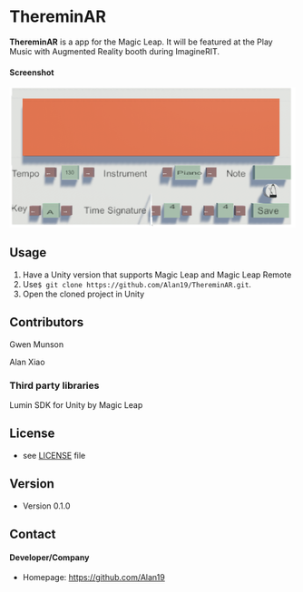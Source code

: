 ThereminAR
======
**ThereminAR** is a app for the Magic Leap. It will be featured at the Play Music with Augmented Reality booth during ImagineRIT.

#### Screenshot
![Screenshot software](https://github.com/Alan19/ThereminAR/blob/master/ThereminAR%20Main%20Screen.png)

## Usage
1. Have a Unity version that supports Magic Leap and Magic Leap Remote
1. Use```$ git clone https://github.com/Alan19/ThereminAR.git```.
1. Open the cloned project in Unity

## Contributors
Gwen Munson

Alan Xiao

### Third party libraries
Lumin SDK for Unity by Magic Leap

## License 
* see [LICENSE](https://github.com/Alan19/ThereminAR/blob/master/license.md) file

## Version 
* Version 0.1.0

## Contact
#### Developer/Company
* Homepage: https://github.com/Alan19
